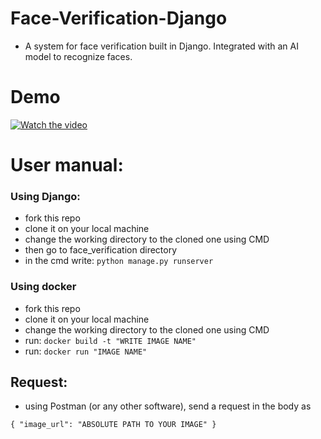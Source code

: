 # Face-Verification-Django
  - A system for face verification built in Django. Integrated with an AI model to recognize faces.

# Demo
[![Watch the video](https://i.sstatic.net/Vp2cE.png)](https://drive.google.com/file/d/1gyFmGWdkvYhsho1C8Kd1PTOWCozIzFHP/view?usp=sharing)

    
# User manual:
  ### Using Django:
  - fork this repo
  - clone it on your local machine
  - change the working directory to the cloned one using CMD
  - then go to face_verification directory
  - in the cmd write: `python manage.py runserver`
  
  ### Using docker
  - fork this repo
  - clone it on your local machine
  - change the working directory to the cloned one using CMD
  - run: `docker build -t "WRITE IMAGE NAME"`
  - run: `docker run "IMAGE NAME"`
  
  ## Request:
  - using Postman (or any other software), send a request in the body as
  
  `{
  "image_url": "ABSOLUTE PATH TO YOUR IMAGE"
  }`
